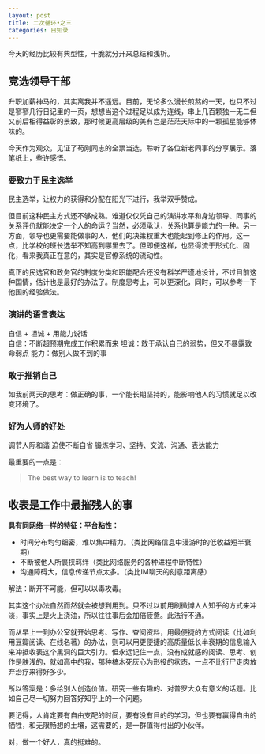 ```yaml
---
layout: post
title: 二次循环•之三
categories: 日知录
---
```

今天的经历比较有典型性，干脆就分开来总结和浅析。

## 竞选领导干部
升职加薪神马的，其实离我并不遥远。目前，无论多么漫长煎熬的一天，也只不过是寥寥几行日记里的一页，想想当这个过程足以成为连线，串上几百颗独一无二但又前后相得益彰的景致，那时候更高层级的美有岂是茫茫天际中的一颗孤星能够体味的。

今天作为观众，见证了苟刚同志的全票当选，聆听了各位新老同事的分享展示。落笔纸上，些许感悟。

### 要致力于民主选举
民主选举，让权力的获得和分配在阳光下进行，我举双手赞成。

但目前这种民主方式还不够成熟。难道仅仅凭自己的演讲水平和身边领导、同事的关系评价就能决定一个人的命运？当然，必须承认，关系也算是能力的一种。另一方面，领导也更需要能做事的人，他们的决策权重大也能起到修正的作用。这一点，比学校的班长选举不知高到哪里去了。但即便这样，也显得流于形式化、固化，看来我真正在意的，其实是官僚系统的流动性。

真正的民选官和政务官的制度分类和职能配合还没有科学严谨地设计，不过目前这种国情，估计也是最好的办法了。制度思考上，可以更深化，同时，可以参考一下他国的经验做法。

### 演讲的语言表达
自信 + 坦诚 + 用能力说话     
自信：不断超预期完成工作积累而来
坦诚：敢于承认自己的弱势，但又不暴露致命弱点
能力：做别人做不到的事

### 敢于推销自己
如我前两天的思考：做正确的事，一个能长期坚持的，能影响他人的习惯就足以改变环境了。

### 好为人师的好处
调节人际和谐
迫使不断自省
锻炼学习、坚持、交流、沟通、表达能力

最重要的一点是：
> The best way to learn is to teach!

## 收表是工作中最摧残人的事
**具有同网络一样的特征：平台粘性：**
- 时间分布均匀细密，难以集中精力。（类比网络信息中漫游时的低收益短半衰期）
- 不断被他人所裹挟羁绊（类比网络服务的各种进程中断特性）
- 沟通障碍大，信息传递节点太多。（类比IM聊天的刻意距离感）

解法：断开不可能，但可以以毒攻毒。

其实这个办法自然而然就会被想到用到。只不过以前用刷微博人人知乎的方式来冲淡，事实上是火上浇油，所以往往事后会加倍疲惫。此法行不通。

而从早上一到办公室就开始思考、写作、查阅资料，用最便捷的方式阅读（比如利用豆瓣阅读、在线名著）的办法，则可以用更便捷的高质量低长半衰期的信息输入来冲抵收表这个黑洞的巨大引力。但永远记住一点，没有成就感的阅读、思考、创作是肤浅的，就如高中的我，那种槁木死灰心为形役的状态，一点不比行尸走肉放弃治疗来得好多少。

所以答案是：多给别人创造价值。研究一些有趣的、对普罗大众有意义的话题。比如自己尽一切努力回答好知乎上的一个问题。

要记得，人肯定要有自由支配的时间，要有没有目的的学习，但也要有赢得自由的牺牲，和无限畅想的土壤，这需要的，是一群值得付出的小伙伴。

对，做一个好人，真的挺难的。